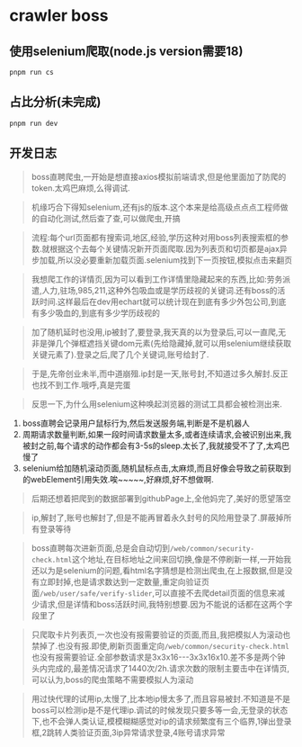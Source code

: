 # crawler boss

## 使用selenium爬取(node.js version需要18)
```
pnpm run cs
```

## 占比分析(未完成)
```
pnpm run dev
```

## 开发日志

> boss直聘爬虫,一开始是想直接axios模拟前端请求,但是他里面加了防爬的token.太鸡巴麻烦,么得调试.

> 机缘巧合下得知selenium,还有js的版本.这个本来是给高级点点点工程师做的自动化测试,然后查了查,可以做爬虫,开搞

> 流程:每个url页面都有搜索词,地区,经验,学历这种对用boss列表搜索框的参数.就根据这个去每个关键情况新开页面爬取.因为列表页和切页都是ajax异步加载,所以没必要重新加载页面.selenium找到下一页按钮,模拟点击来翻页

> 我想爬工作的详情页,因为可以看到工作详情里隐藏起来的东西,比如:劳务派遣,人力,驻场,985,211,这种外包吸血或是学历歧视的关键词.还有boss的活跃时间.这样最后在dev用echart就可以统计现在到底有多少外包公司,到底有多少吸血的,到底有多少学历歧视的

> 加了随机延时也没用,ip被封了,要登录,我天真的以为登录后,可以一直爬,无非是弹几个弹框遮挡关键dom元素(先给隐藏掉,就可以用selenium继续获取关键元素了).登录之后,爬了几个关键词,账号给封了.

> 于是,先帝创业未半,而中道崩殂.ip封是一天,账号封,不知道过多久解封.反正也找不到工作.哦呼,真是完蛋

> 反思一下,为什么用selenium这种唤起浏览器的测试工具都会被检测出来.
1. boss直聘会记录用户鼠标行为,然后发送服务端,判断是不是机器人
2. 周期请求数量判断,如果一段时间请求数量太多,或者连续请求,会被识别出来,我被封之前,每个请求的动作都会有3-5s的sleep.太长了,我就接受不了了,太鸡巴慢了
3. selenium给加随机滚动页面,随机鼠标点击,太麻烦,而且好像会导致之前获取到的webElement引用失效.唉~~~~~,好麻烦,好不想做啊.

> 后期还想着把爬到的数据部署到githubPage上,全他妈完了,美好的愿望落空

> ip,解封了,账号也解封了,但是不能再冒着永久封号的风险用登录了.屏蔽掉所有登录等待

> boss直聘每次进新页面,总是会自动切到`/web/common/security-check.html`这个地址,在目标地址之间来回切换,像是不停刷新一样,一开始我还以为是selenium的问题,看html名字猜想是检测出爬虫,在上报数据,但是没有立即封掉,也是请求数达到一定数量,重定向验证页面`/web/user/safe/verify-slider`,可以直接不去爬detail页面的信息来减少请求,但是详情和boss活跃时间,我特别想要.因为不能说的话都在这两个字段里了

> 只爬取卡片列表页,一次也没有报需要验证的页面,而且,我把模拟人为滚动也禁掉了.也没有报.即使,刷新页面重定向`/web/common/security-check.html`也没有报需要验证.全部参数请求是3x3x16---3x3x16x10.差不多是两个钟头内完成的,最差情况请求了1440次/2h.请求次数的限制主要击中在详情页,可以认为,boss的爬虫策略不需要模拟人为滚动

> 用过快代理的试用ip,太慢了,比本地ip慢太多了,而且容易被封.不知道是不是boss可以检测ip是不是代理ip.调试的时候发现只要多等一会,无登录的状态下,也不会弹人类认证,模模糊糊感觉对ip的请求频繁度有三个临界,1弹出登录框,2跳转人类验证页面,3ip异常请求登录,4账号请求异常